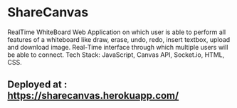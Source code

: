 # ShareCanvas
RealTime WhiteBoard
Web Application on which user is able to perform all features of a whiteboard like draw,
erase, undo, redo, insert textbox, upload and download image.
Real-Time interface through which multiple users will be able to connect.
Tech Stack: JavaScript, Canvas API, Socket.io, HTML, CSS.
## Deployed at : https://sharecanvas.herokuapp.com/
